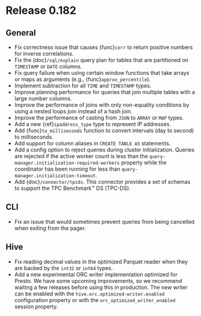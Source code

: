 # Release 0.182

## General

- Fix correctness issue that causes {func}`corr` to return positive numbers for inverse correlations.
- Fix the {doc}`/sql/explain` query plan for tables that are partitioned
  on `TIMESTAMP` or `DATE` columns.
- Fix query failure when using certain window functions that take arrays or maps as arguments (e.g., {func}`approx_percentile`).
- Implement subtraction for all `TIME` and `TIMESTAMP` types.
- Improve planning performance for queries that join multiple tables with
  a large number columns.
- Improve the performance of joins with only non-equality conditions by using
  a nested loops join instead of a hash join.
- Improve the performance of casting from `JSON` to `ARRAY` or `MAP` types.
- Add a new {ref}`ipaddress_type` type to represent IP addresses.
- Add {func}`to_milliseconds` function to convert intervals (day to second) to milliseconds.
- Add support for column aliases in `CREATE TABLE AS` statements.
- Add a config option to reject queries during cluster initialization.
  Queries are rejected if the active worker count is less than the
  `query-manager.initialization-required-workers` property while the
  coordinator has been running for less than `query-manager.initialization-timeout`.
- Add {doc}`/connector/tpcds`. This connector provides a set of schemas to
  support the TPC Benchmark™ DS (TPC-DS).

## CLI

- Fix an issue that would sometimes prevent queries from being cancelled when exiting from the pager.

## Hive

- Fix reading decimal values in the optimized Parquet reader when they are backed
  by the `int32` or `int64` types.
- Add a new experimental ORC writer implementation optimized for Presto.
  We have some upcoming improvements, so we recommend waiting a few releases before
  using this in production. The new writer can be enabled with the
  `hive.orc.optimized-writer.enabled` configuration property or with the
  `orc_optimized_writer_enabled` session property.
